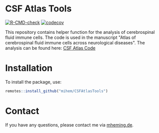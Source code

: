 # CSF Atlas Tools
<!-- badges: start -->
  [![R-CMD-check](https://github.com/mihem/CSFAtlasTools/actions/workflows/R-CMD-check.yaml/badge.svg)](https://github.com/mihem/CSFAtlasTools/actions/workflows/R-CMD-check.yaml)
[![codecov](https://codecov.io/github/mihem/CSFAtlasTools/graph/badge.svg)](https://codecov.io/github/mihem/CSFAtlasTools)
  <!-- badges: end -->

This repository contains helper function for the analysis of cerebrospinal fluid immune cells. The code is used in the manuscript "Atlas of cerebrospinal fluid immune cells across neurological diseases". The analysis can be found here: [CSF Atlas Code](https://github.com/mihem/csf_immune_atlas)

# Installation

To install the package, use:

```R
remotes::install_github("mihem/CSFAtlasTools")
```

# Contact
If you have any questions, please contact me via [mheming.de](https://osmzhlab.uni-muenster.de/mheming/#contact).